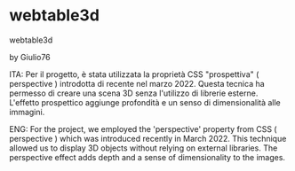 # webtable3d
webtable3d

by Giulio76

ITA:
Per il progetto, è stata utilizzata la proprietà CSS "prospettiva" ( perspective ) introdotta di recente nel marzo 2022. Questa tecnica ha permesso di creare una scena 3D senza l'utilizzo di librerie esterne. L'effetto prospettico aggiunge profondità e un senso di dimensionalità alle immagini.

ENG:
For the project, we employed the 'perspective' property from CSS ( perspective ) which was introduced recently in March 2022. This technique allowed us to display 3D objects without relying on external libraries. The perspective effect adds depth and a sense of dimensionality to the images.
